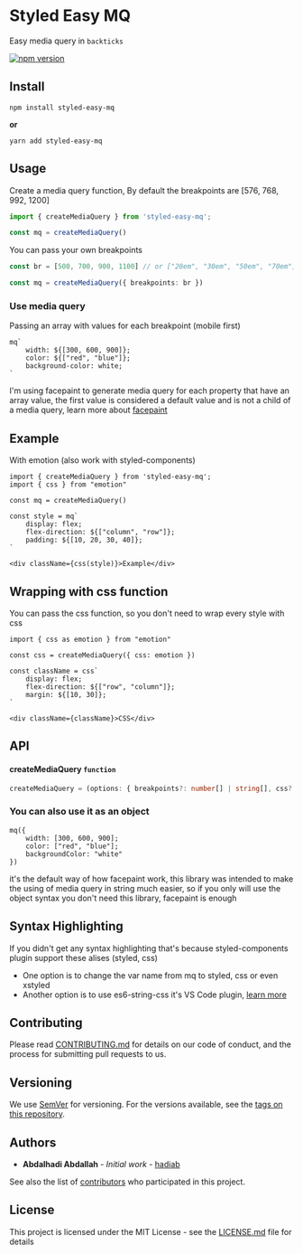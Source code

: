 # Styled Easy MQ

Easy media query in `backticks`


[![npm version](https://img.shields.io/npm/v/styled-easy-mq.svg)](https://www.npmjs.com/package/styled-easy-mq)

## Install

```
npm install styled-easy-mq
```
**or**

```
yarn add styled-easy-mq
```

## Usage

Create a media query function, By default the breakpoints are [576, 768, 992, 1200]

```ts
import { createMediaQuery } from 'styled-easy-mq';

const mq = createMediaQuery()
```

You can pass your own breakpoints

```ts
const br = [500, 700, 900, 1100] // or ["20em", "30em", "50em", "70em"]

const mq = createMediaQuery({ breakpoints: br })
```

### Use media query

Passing an array with values for each breakpoint (mobile first)

```tsx
mq`
	width: ${[300, 600, 900]};
	color: ${["red", "blue"]};
	background-color: white;
`
```

I'm using facepaint to generate media query for each property that have an array value,
the first value is considered a default value and is not a child of a media query,
learn more about [facepaint](https://github.com/emotion-js/facepaint)

## Example

With emotion (also work with styled-components)

```tsx
import { createMediaQuery } from 'styled-easy-mq';
import { css } from "emotion"

const mq = createMediaQuery()

const style = mq`
	display: flex;
	flex-direction: ${["column", "row"]};
	padding: ${[10, 20, 30, 40]};
`

<div className={css(style)}>Example</div>
```

## Wrapping with css function

You can pass the css function, so you don't need to wrap every style with css

```tsx
import { css as emotion } from "emotion"

const css = createMediaQuery({ css: emotion })

const className = css`
	display: flex;
	flex-direction: ${["row", "column"]};
	margin: ${[10, 30]};
`

<div className={className}>CSS</div>
```

## API

#### createMediaQuery `function`

```ts
createMediaQuery = (options: { breakpoints?: number[] | string[], css?: (...args: any[]) => string }) => string | DynamicStyleFunction
```

### You can also use it as an object

```tsx
mq({
	width: [300, 600, 900];
	color: ["red", "blue"];
	backgroundColor: "white"
})
```

it's the default way of how facepaint work, this library was intended to make the using of media query in string much easier, so if you only will use the object syntax you don't need this library, facepaint is enough

## Syntax Highlighting

If you didn't get any syntax highlighting that's because styled-components plugin support these alises (styled, css)

* One option is to change the var name from mq to styled, css or even xstyled
* Another option is to use es6-string-css it's VS Code plugin, [learn more](https://marketplace.visualstudio.com/items?itemName=bashmish.es6-string-css)

## Contributing

Please read [CONTRIBUTING.md](https://gist.github.com/PurpleBooth/b24679402957c63ec426) for details on our code of conduct, and the process for submitting pull requests to us.

## Versioning

We use [SemVer](http://semver.org/) for versioning. For the versions available, see the [tags on this repository](https://github.com/your/project/tags).

## Authors

* **Abdalhadi Abdallah** - *Initial work* - [hadiab](https://github.com/hadiab)

See also the list of [contributors](https://github.com/your/project/contributors) who participated in this project.

## License

This project is licensed under the MIT License - see the [LICENSE.md](LICENSE.md) file for details